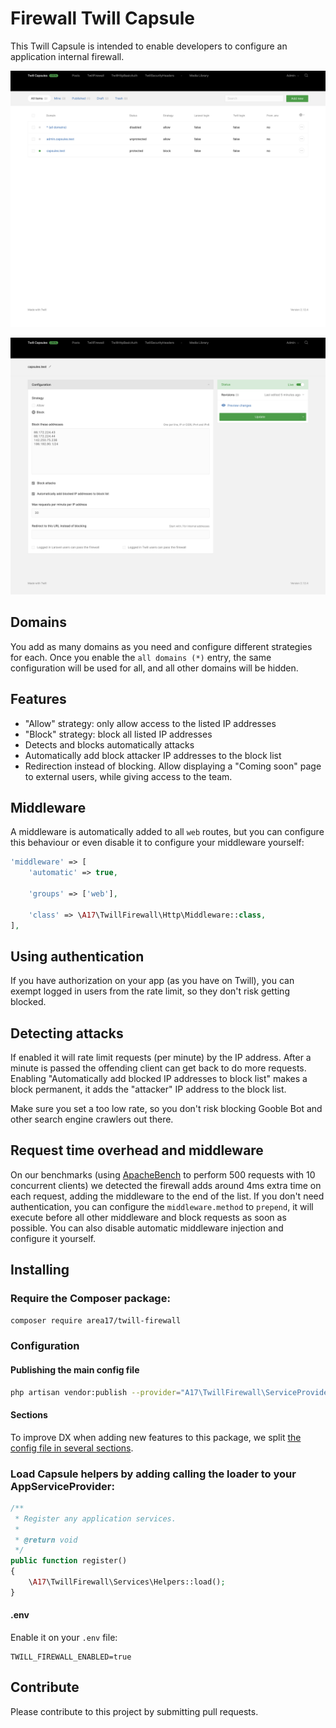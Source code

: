 # Firewall Twill Capsule

This Twill Capsule is intended to enable developers to configure an application internal firewall. 

![screenshot 1](docs/screenshot01.png)

![screenshot 2](docs/screenshot02.png)

## Domains

You add as many domains as you need and configure different strategies for each. Once you enable the `all domains (*)` entry, the same configuration will be used for all, and all other domains will be hidden.

## Features

- "Allow" strategy: only allow access to the listed IP addresses 
- "Block" strategy: block all listed IP addresses
- Detects and blocks automatically attacks
- Automatically add block attacker IP addresses to the block list
- Redirection instead of blocking. Allow displaying a "Coming soon" page to external users, while giving access to the team. 

## Middleware

A middleware is automatically added to all `web` routes, but you can configure this behaviour or even disable it to configure your middleware yourself:  

``` php
'middleware' => [
    'automatic' => true,

    'groups' => ['web'],

    'class' => \A17\TwillFirewall\Http\Middleware::class,
],
```

## Using authentication

If you have authorization on your app (as you have on Twill), you can exempt logged in users from the rate limit, so they don't risk getting blocked.

## Detecting attacks

If enabled it will rate limit requests (per minute) by the IP address. After a minute is passed the offending client can get back to do more requests. Enabling "Automatically add blocked IP addresses to block list" makes a block permanent, it adds the "attacker" IP address to the block list.

Make sure you set a too low rate, so you don't risk blocking Gooble Bot and other search engine crawlers out there. 

## Request time overhead and middleware

On our benchmarks (using [ApacheBench](https://httpd.apache.org/docs/2.4/programs/ab.html) to perform 500 requests with 10 concurrent clients) we detected the firewall adds around 4ms extra time on each request, adding the middleware to the end of the list. If you don't need authentication, you can configure the `middleware.method` to `prepend`, it will execute before all other middleware and block requests as soon as possible. You can also disable automatic middleware injection and configure it yourself.

## Installing

### Require the Composer package:

``` bash
composer require area17/twill-firewall
```

### Configuration

#### Publishing the main config file

``` bash
php artisan vendor:publish --provider="A17\TwillFirewall\ServiceProvider"
```

#### Sections

To improve DX when adding new features to this package, we split [the config file in several sections](/src/config).  

### Load Capsule helpers by adding calling the loader to your AppServiceProvider:

``` php
/**
 * Register any application services.
 *
 * @return void
 */
public function register()
{
    \A17\TwillFirewall\Services\Helpers::load();
}
```

#### .env 

Enable it on your `.env` file: 

```dotenv
TWILL_FIREWALL_ENABLED=true
```

## Contribute

Please contribute to this project by submitting pull requests.
